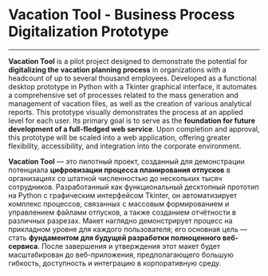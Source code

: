 # Vacation Tool - Business Process Digitalization Prototype
---
**Vacation Tool** is a pilot project designed to demonstrate the potential for **digitalizing the vacation planning process** in organizations with a headcount of up to several thousand employees. Developed as a functional desktop prototype in Python with a Tkinter graphical interface, it automates a comprehensive set of processes related to the mass generation and management of vacation files, as well as the creation of various analytical reports. This prototype visually demonstrates the process at an applied level for each user. Its primary goal is to serve as the **foundation for future development of a full-fledged web service**. Upon completion and approval, this prototype will be scaled into a web application, offering greater flexibility, accessibility, and integration into the corporate environment.


**Vacation Tool** — это пилотный проект, созданный для демонстрации потенциала **цифровизации процесса планирования отпусков** в организациях со штатной численностью до нескольких тысяч сотрудников. Разработанный как функциональный десктопный прототип на Python с графическим интерфейсом Tkinter, он автоматизирует комплекс процессов, связанных с массовым формированием и управлением файлами отпусков, а также созданием отчётности в различных разрезах. Макет наглядно демонстрирует процесс на прикладном уровне для каждого пользователя; его основная цель — стать **фундаментом для будущей разработки полноценного веб-сервиса**. После завершения и утверждения этот макет будет масштабирован до веб-приложения, предполагающего большую гибкость, доступность и интеграцию в корпоративную среду.

